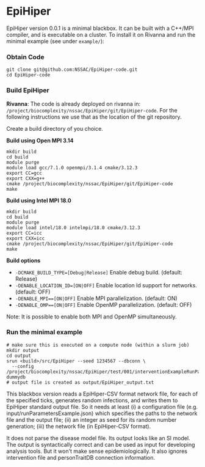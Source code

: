 # EpiHiper

EpiHiper version 0.0.1 is a minimal blackbox. It can be built with a C++/MPI compiler, and is executable on a cluster. To install it on Rivanna and run the minimal example (see under `example/`):

### Obtain Code
```
git clone git@github.com:NSSAC/EpiHiper-code.git
cd EpiHiper-code
```

### Build EpiHiper
__Rivanna__: The code is already deployed on rivanna in: `/project/biocomplexity/nssac/EpiHiper/git/EpiHiper-code`. For the following instructions we use that as the location of the git repository.

Create a build directory of you choice.

__Build using Open MPI 3.14__
```
mkdir build
cd build
module purge
module load gcc/7.1.0 openmpi/3.1.4 cmake/3.12.3 
export CC=gcc
export CXX=g++
cmake /project/biocomplexity/nssac/EpiHiper/git/EpiHiper-code
make
```

__Build using Intel MPI 18.0__
```
mkdir build
cd build
module purge
module load intel/18.0 intelmpi/18.0 cmake/3.12.3 
export CC=icc
export CXX=icc
cmake /project/biocomplexity/nssac/EpiHiper/git/EpiHiper-code
make
```

__Build options__
* `-DCMAKE_BUILD_TYPE=[Debug|Release]` Enable debug build. (default: Release)
* `-DENABLE_LOCATION_ID=[ON|OFF]` Enable location Id support for networks. (default: OFF)
* `-DENABLE_MPI==[ON|OFF]` Enable MPI parallelization. (default: ON)
* `-DENABLE_OMP==[ON|OFF]` Enable OpenMP parallelization. (default: OFF)

Note: It is possible to enable both MPI and OpenMP simultaneously.

### Run the minimal example
```
# make sure this is executed on a compute node (within a slurm job)
mkdir output
cd output
srun <build>/src/EpiHiper --seed 1234567 --dbconn \
  --config /project/biocomplexity/nssac/EpiHiper/test/001/interventionExampleRunParameters.json  dummydb
# output file is created as output/EpiHiper_output.txt
```

This blackbox version reads a EpiHiper-CSV format network file, for each of the specified ticks, generates random infections, and writes them to EpiHiper standard output file. So it needs at least (i) a configuration file (e.g. input/runParametersExample.json) which specifies the paths to the network file and the output file; (ii) an integer as seed for its random number generation; (iii) the network file (in EpiHiper-CSV format).

It does not parse the disease model file. Its output looks like an SI model. The output is syntactically correct and can be used as input for developing analysis tools. But it won't make sense epidemiologically. It also ignores intervention file and personTraitDB connection information.

